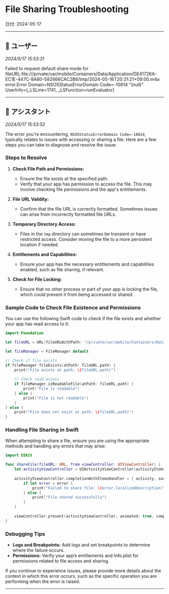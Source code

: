 # File Sharing Troubleshooting

日付: 2024-05-17

---

## 👤 ユーザー
*2024/5/17 15:53:31*

Failed to request default share mode for fileURL:file:///private/var/mobile/Containers/Data/Application/DE41726A-EC1E-447C-8A80-582666CAC2B6/tmp/2024-05-16T20:31:21+09:00.m4a error:Error Domain=NSOSStatusErrorDomain Code=-10814 "(null)" UserInfo={_LSLine=1741, _LSFunction=runEvaluator}

---

## 🤖 アシスタント
*2024/5/17 15:53:52*

The error you're encountering, `NSOSStatusErrorDomain Code=-10814`, typically relates to issues with accessing or sharing a file. Here are a few steps you can take to diagnose and resolve the issue:

### Steps to Resolve

1. **Check File Path and Permissions:**
   - Ensure the file exists at the specified path.
   - Verify that your app has permission to access the file. This may involve checking file permissions and the app's entitlements.

2. **File URL Validity:**
   - Confirm that the file URL is correctly formatted. Sometimes issues can arise from incorrectly formatted file URLs.

3. **Temporary Directory Access:**
   - Files in the `tmp` directory can sometimes be transient or have restricted access. Consider moving the file to a more persistent location if needed.

4. **Entitlements and Capabilities:**
   - Ensure your app has the necessary entitlements and capabilities enabled, such as file sharing, if relevant.

5. **Check for File Locking:**
   - Ensure that no other process or part of your app is locking the file, which could prevent it from being accessed or shared.

### Sample Code to Check File Existence and Permissions

You can use the following Swift code to check if the file exists and whether your app has read access to it:

```swift
import Foundation

let fileURL = URL(fileURLWithPath: "/private/var/mobile/Containers/Data/Application/DE41726A-EC1E-447C-8A80-582666CAC2B6/tmp/2024-05-16T20:31:21+09:00.m4a")

let fileManager = FileManager.default

// Check if file exists
if fileManager.fileExists(atPath: fileURL.path) {
    print("File exists at path: \(fileURL.path)")
    
    // Check read access
    if fileManager.isReadableFile(atPath: fileURL.path) {
        print("File is readable")
    } else {
        print("File is not readable")
    }
} else {
    print("File does not exist at path: \(fileURL.path)")
}
```

### Handling File Sharing in Swift

When attempting to share a file, ensure you are using the appropriate methods and handling any errors that may arise:

```swift
import UIKit

func shareFile(fileURL: URL, from viewController: UIViewController) {
    let activityViewController = UIActivityViewController(activityItems: [fileURL], applicationActivities: nil)
    
    activityViewController.completionWithItemsHandler = { activity, success, items, error in
        if let error = error {
            print("Failed to share file: \(error.localizedDescription)")
        } else {
            print("File shared successfully")
        }
    }
    
    viewController.present(activityViewController, animated: true, completion: nil)
}
```

### Debugging Tips

- **Logs and Breakpoints:** Add logs and set breakpoints to determine where the failure occurs.
- **Permissions:** Verify your app’s entitlements and Info.plist for permissions related to file access and sharing.

If you continue to experience issues, please provide more details about the context in which this error occurs, such as the specific operation you are performing when the error is raised.

---
